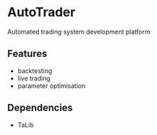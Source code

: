 # AutoTrader
Automated trading system development platform

## Features
- backtesting
- live trading
- parameter optimisation

## Dependencies
- TaLib
